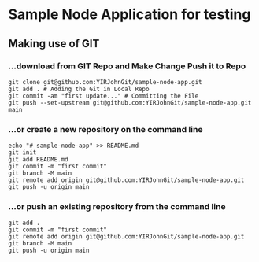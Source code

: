 # Sample Node Application for testing

## Making use of GIT
### ...download from GIT Repo and Make Change Push it to Repo
```
git clone git@github.com:YIRJohnGit/sample-node-app.git
git add . # Adding the Git in Local Repo
git commit -am "first update..." # Committing the File
git push --set-upstream git@github.com:YIRJohnGit/sample-node-app.git main
```

### ...or create a new repository on the command line
```
echo "# sample-node-app" >> README.md
git init
git add README.md
git commit -m "first commit"
git branch -M main
git remote add origin git@github.com:YIRJohnGit/sample-node-app.git
git push -u origin main
```


### ...or push an existing repository from the command line
```
git add .
git commit -m "first commit"
git remote add origin git@github.com:YIRJohnGit/sample-node-app.git
git branch -M main
git push -u origin main
```